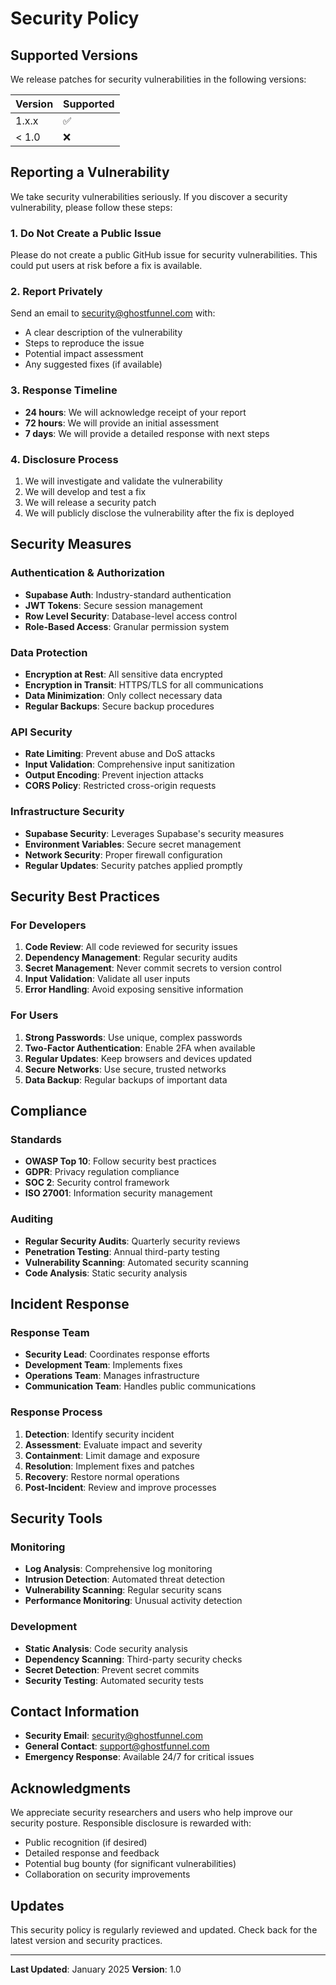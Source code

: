 
# Security Policy

## Supported Versions

We release patches for security vulnerabilities in the following versions:

| Version | Supported          |
| ------- | ------------------ |
| 1.x.x   | :white_check_mark: |
| < 1.0   | :x:                |

## Reporting a Vulnerability

We take security vulnerabilities seriously. If you discover a security vulnerability, please follow these steps:

### 1. Do Not Create a Public Issue

Please do not create a public GitHub issue for security vulnerabilities. This could put users at risk before a fix is available.

### 2. Report Privately

Send an email to security@ghostfunnel.com with:
- A clear description of the vulnerability
- Steps to reproduce the issue
- Potential impact assessment
- Any suggested fixes (if available)

### 3. Response Timeline

- **24 hours**: We will acknowledge receipt of your report
- **72 hours**: We will provide an initial assessment
- **7 days**: We will provide a detailed response with next steps

### 4. Disclosure Process

1. We will investigate and validate the vulnerability
2. We will develop and test a fix
3. We will release a security patch
4. We will publicly disclose the vulnerability after the fix is deployed

## Security Measures

### Authentication & Authorization

- **Supabase Auth**: Industry-standard authentication
- **JWT Tokens**: Secure session management
- **Row Level Security**: Database-level access control
- **Role-Based Access**: Granular permission system

### Data Protection

- **Encryption at Rest**: All sensitive data encrypted
- **Encryption in Transit**: HTTPS/TLS for all communications
- **Data Minimization**: Only collect necessary data
- **Regular Backups**: Secure backup procedures

### API Security

- **Rate Limiting**: Prevent abuse and DoS attacks
- **Input Validation**: Comprehensive input sanitization
- **Output Encoding**: Prevent injection attacks
- **CORS Policy**: Restricted cross-origin requests

### Infrastructure Security

- **Supabase Security**: Leverages Supabase's security measures
- **Environment Variables**: Secure secret management
- **Network Security**: Proper firewall configuration
- **Regular Updates**: Security patches applied promptly

## Security Best Practices

### For Developers

1. **Code Review**: All code reviewed for security issues
2. **Dependency Management**: Regular security audits
3. **Secret Management**: Never commit secrets to version control
4. **Input Validation**: Validate all user inputs
5. **Error Handling**: Avoid exposing sensitive information

### For Users

1. **Strong Passwords**: Use unique, complex passwords
2. **Two-Factor Authentication**: Enable 2FA when available
3. **Regular Updates**: Keep browsers and devices updated
4. **Secure Networks**: Use secure, trusted networks
5. **Data Backup**: Regular backups of important data

## Compliance

### Standards

- **OWASP Top 10**: Follow security best practices
- **GDPR**: Privacy regulation compliance
- **SOC 2**: Security control framework
- **ISO 27001**: Information security management

### Auditing

- **Regular Security Audits**: Quarterly security reviews
- **Penetration Testing**: Annual third-party testing
- **Vulnerability Scanning**: Automated security scanning
- **Code Analysis**: Static security analysis

## Incident Response

### Response Team

- **Security Lead**: Coordinates response efforts
- **Development Team**: Implements fixes
- **Operations Team**: Manages infrastructure
- **Communication Team**: Handles public communications

### Response Process

1. **Detection**: Identify security incident
2. **Assessment**: Evaluate impact and severity
3. **Containment**: Limit damage and exposure
4. **Resolution**: Implement fixes and patches
5. **Recovery**: Restore normal operations
6. **Post-Incident**: Review and improve processes

## Security Tools

### Monitoring

- **Log Analysis**: Comprehensive log monitoring
- **Intrusion Detection**: Automated threat detection
- **Vulnerability Scanning**: Regular security scans
- **Performance Monitoring**: Unusual activity detection

### Development

- **Static Analysis**: Code security analysis
- **Dependency Scanning**: Third-party security checks
- **Secret Detection**: Prevent secret commits
- **Security Testing**: Automated security tests

## Contact Information

- **Security Email**: security@ghostfunnel.com
- **General Contact**: support@ghostfunnel.com
- **Emergency Response**: Available 24/7 for critical issues

## Acknowledgments

We appreciate security researchers and users who help improve our security posture. Responsible disclosure is rewarded with:

- Public recognition (if desired)
- Detailed response and feedback
- Potential bug bounty (for significant vulnerabilities)
- Collaboration on security improvements

## Updates

This security policy is regularly reviewed and updated. Check back for the latest version and security practices.

---

**Last Updated**: January 2025
**Version**: 1.0
